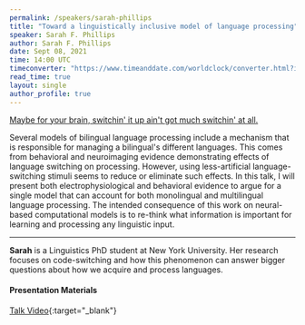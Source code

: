 ```yaml
---
permalink: /speakers/sarah-phillips
title: "Toward a linguistically inclusive model of language processing"
speaker: Sarah F. Phillips
author: Sarah F. Phillips
date: Sept 08, 2021
time: 14:00 UTC
timeconverter: "https://www.timeanddate.com/worldclock/converter.html?iso=20210908T140000&p1=1440&p2=224&p3=179&p4=136&p5=676&p6=33&p7=152"
read_time: true
layout: single
author_profile: true
---
```


<a href="https://lolmythesis.com/" class="one-line">Maybe for your brain, switchin' it up ain't got much switchin' at all.</a>

Several models of bilingual language processing include a mechanism that is responsible for managing a bilingual's different languages. This comes from behavioral and neuroimaging evidence demonstrating effects of language switching on processing. However, using less-artificial language-switching stimuli seems to reduce or eliminate such effects. In this talk, I will present both electrophysiological and behavioral evidence to argue for a single model that can account for both monolingual and multilingual language processing. The intended consequence of this work on neural-based computational models is to re-think what information is important for learning and processing any linguistic input.

<hr>

**Sarah** is a Linguistics PhD student at New York University. Her research focuses on code-switching and how this phenomenon can answer bigger questions about how we acquire and process languages.


#### Presentation Materials
<i class="fas fa-fw fa-video"></i> [Talk Video](https://www.youtube.com/watch?v=MCnsQmQOpi4&list=PL0zsOCvKa2iEqmPV6WGhjuP-tsrUy102C){:target="_blank"}  
